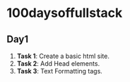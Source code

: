 # 100daysoffullstack

## Day1

1. **Task 1**: Create a basic html site.
2. **Task 2**: Add Head elements.
3. **Task 3**: Text Formatting tags.